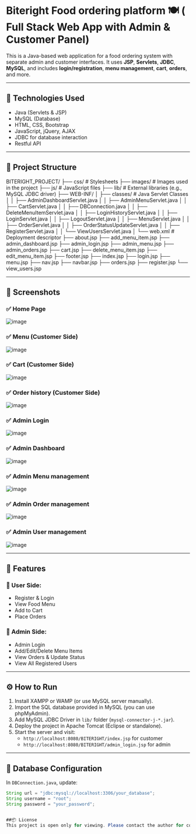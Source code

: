 # Biteright Food ordering platform 🍽️ ( Full Stack Web App with Admin & Customer Panel)

This is a Java-based web application for a food ordering system with separate admin and customer interfaces. It uses **JSP**, **Servlets**, **JDBC**, **MySQL**, and includes **login/registration**, **menu management**, **cart**, **orders**, and more.

---

## 🔧 Technologies Used

- Java (Servlets & JSP)
- MySQL (Database)
- HTML, CSS, Bootstrap
- JavaScript, jQuery, AJAX
- JDBC for database interaction
- Restful API

---

## 📁 Project Structure

BITERIGHT_PROJECT/
├── css/                  # Stylesheets
├── images/               # Images used in the project
├── js/                   # JavaScript files
├── lib/                  # External libraries (e.g., MySQL JDBC driver)
├── WEB-INF/
│   ├── classes/          # Java Servlet Classes
│   │   ├── AdminDashboardServlet.java
│   │   ├── AdminMenuServlet.java
│   │   ├── CartServlet.java
│   │   ├── DBConnection.java
│   │   ├── DeleteMenuItemServlet.java
│   │   ├── LoginHistoryServlet.java
│   │   ├── LoginServlet.java
│   │   ├── LogoutServlet.java
│   │   ├── MenuServlet.java
│   │   ├── OrderServlet.java
│   │   ├── OrderStatusUpdateServlet.java
│   │   ├── RegisterServlet.java
│   │   └── ViewUsersServlet.java
│   └── web.xml            # Deployment descriptor
├── about.jsp
├── add_menu_item.jsp
├── admin_dashboard.jsp
├── admin_login.jsp
├── admin_menu.jsp
├── admin_orders.jsp
├── cart.jsp
├── delete_menu_item.jsp
├── edit_menu_item.jsp
├── footer.jsp
├── index.jsp
├── login.jsp
├── menu.jsp
├── nav.jsp
├── navbar.jsp
├── orders.jsp
├── register.jsp
└── view_users.jsp

---

## 📸 Screenshots

### ✅ Home Page
![image](https://github.com/user-attachments/assets/c2187159-5e57-4574-8d06-04b2546baa52)


### ✅ Menu (Customer Side)
![image](https://github.com/user-attachments/assets/32a37d1b-d182-4db8-a51a-bd47ba8b0f43)


### ✅ Cart (Customer Side)
![image](https://github.com/user-attachments/assets/81d04d48-1162-46c7-9940-8e7235ddd53f)


### ✅ Order history (Customer Side)
![image](https://github.com/user-attachments/assets/32b1ed8e-0ec7-4495-93f0-81604af3f45e)

### ✅ Admin Login
![image](https://github.com/user-attachments/assets/b9325b55-a37b-47c3-9bf6-94f9395a29da)


### ✅ Admin Dashboard
![image](https://github.com/user-attachments/assets/d9386b58-deb6-4425-b616-02839896d9f3)


### ✅ Admin Menu management
![image](https://github.com/user-attachments/assets/ed6f29ae-3955-4b75-a74d-6f0d402d89c3)


### ✅ Admin Order management
![image](https://github.com/user-attachments/assets/cd6f5d80-520f-4b89-8b48-e054aef81492)


### ✅ Admin User management
![image](https://github.com/user-attachments/assets/7bf5a9f2-95ef-4853-b607-a0705231c1e9)



---

## 🚀 Features

### 👤 User Side:
- Register & Login
- View Food Menu
- Add to Cart
- Place Orders

### 🔐 Admin Side:
- Admin Login
- Add/Edit/Delete Menu Items
- View Orders & Update Status
- View All Registered Users

---

## ⚙️ How to Run

1. Install XAMPP or WAMP (or use MySQL server manually).
2. Import the SQL database provided in MySQL (you can use phpMyAdmin).
3. Add MySQL JDBC Driver in `lib/` folder (`mysql-connector-j-*.jar`).
4. Deploy the project in Apache Tomcat (Eclipse or standalone).
5. Start the server and visit:  
   - `http://localhost:8080/BITERIGHT/index.jsp` for customer  
   - `http://localhost:8080/BITERIGHT/admin_login.jsp` for admin

---

## 💾 Database Configuration

In `DBConnection.java`, update:

```java
String url = "jdbc:mysql://localhost:3306/your_database";
String username = "root";
String password = "your_password";


##📦 License
This project is open only for viewing. Please contact the author for commercial use.

